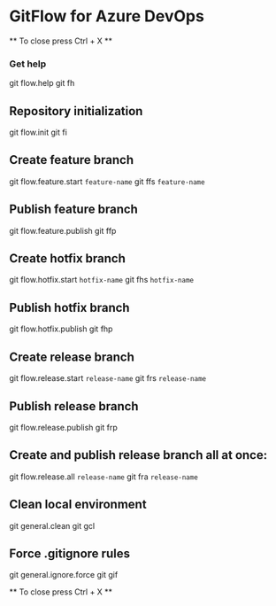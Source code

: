 # GitFlow for Azure DevOps

 ** To close press Ctrl + X **

### Get help
git flow.help
git fh

## Repository initialization
git flow.init
git fi

## Create feature branch
git flow.feature.start `feature-name`
git ffs `feature-name`

## Publish feature branch
git flow.feature.publish
git ffp

## Create hotfix branch
git flow.hotfix.start `hotfix-name`
git fhs `hotfix-name`

## Publish hotfix branch
git flow.hotfix.publish
git fhp

## Create release branch
git flow.release.start `release-name`
git frs `release-name`

## Publish release branch
git flow.release.publish
git frp

## Create and publish release branch all at once:
git flow.release.all `release-name`
git fra `release-name`

## Clean local environment
git general.clean
git gcl

## Force .gitignore rules
git general.ignore.force
git gif

 ** To close press Ctrl + X **